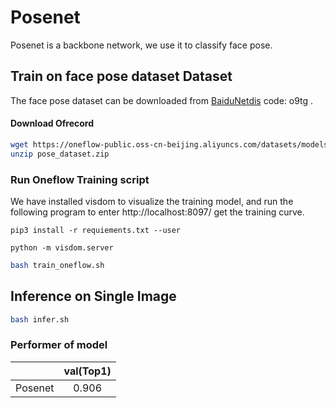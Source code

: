 # Posenet

Posenet is a backbone network, we use it to classify face pose.

## Train on face pose dataset Dataset
The face pose dataset can be downloaded from [BaiduNetdis](https://pan.baidu.com/s/1KbrMUrUIS_cCzpDgdgjMRQ) code: o9tg .

#### Download Ofrecord

```bash
wget https://oneflow-public.oss-cn-beijing.aliyuncs.com/datasets/models/pose/pose_dataset.zip
unzip pose_dataset.zip
```

### Run Oneflow Training script
We have installed visdom to visualize the training model, and run the following program to enter http://localhost:8097/ get the training curve.

```
pip3 install -r requiements.txt --user
```
```
python -m visdom.server
```
```bash
bash train_oneflow.sh
```
## Inference on Single Image

```bash
bash infer.sh
```

### Performer of model
|         | val(Top1) |
| :-----: | :-----------------: |
| Posenet  |        0.906        |
